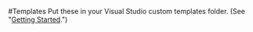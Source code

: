 #Templates
Put these in your Visual Studio custom templates folder. (See "[Getting Started](https://github.com/Radfordhound/Gamemaker-Sharp/wiki/Getting-Started).")